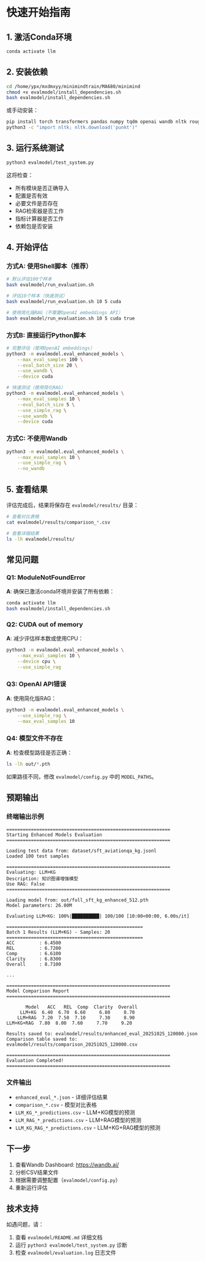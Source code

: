 # 快速开始指南

## 1. 激活Conda环境

```bash
conda activate llm
```

## 2. 安装依赖

```bash
cd /home/ypx/mxdmxyy/minimindtrain/MA680/minimind
chmod +x evalmodel/install_dependencies.sh
bash evalmodel/install_dependencies.sh
```

或手动安装：

```bash
pip install torch transformers pandas numpy tqdm openai wandb nltk rouge scikit-learn
python3 -c "import nltk; nltk.download('punkt')"
```

## 3. 运行系统测试

```bash
python3 evalmodel/test_system.py
```

这将检查：
- 所有模块是否正确导入
- 配置是否有效
- 必要文件是否存在
- RAG检索器是否工作
- 指标计算器是否工作
- 依赖包是否安装

## 4. 开始评估

### 方式A: 使用Shell脚本（推荐）

```bash
# 默认评估100个样本
bash evalmodel/run_evaluation.sh

# 评估10个样本（快速测试）
bash evalmodel/run_evaluation.sh 10 5 cuda

# 使用简化版RAG（不需要OpenAI embeddings API）
bash evalmodel/run_evaluation.sh 10 5 cuda true
```

### 方式B: 直接运行Python脚本

```bash
# 完整评估（使用OpenAI embeddings）
python3 -m evalmodel.eval_enhanced_models \
    --max_eval_samples 100 \
    --eval_batch_size 20 \
    --use_wandb \
    --device cuda

# 快速测试（使用简化RAG）
python3 -m evalmodel.eval_enhanced_models \
    --max_eval_samples 10 \
    --eval_batch_size 5 \
    --use_simple_rag \
    --use_wandb \
    --device cuda
```

### 方式C: 不使用Wandb

```bash
python3 -m evalmodel.eval_enhanced_models \
    --max_eval_samples 10 \
    --use_simple_rag \
    --no_wandb
```

## 5. 查看结果

评估完成后，结果将保存在 `evalmodel/results/` 目录：

```bash
# 查看对比表格
cat evalmodel/results/comparison_*.csv

# 查看详细结果
ls -lh evalmodel/results/
```

## 常见问题

### Q1: ModuleNotFoundError

**A**: 确保已激活conda环境并安装了所有依赖：
```bash
conda activate llm
bash evalmodel/install_dependencies.sh
```

### Q2: CUDA out of memory

**A**: 减少评估样本数或使用CPU：
```bash
python3 -m evalmodel.eval_enhanced_models \
    --max_eval_samples 10 \
    --device cpu \
    --use_simple_rag
```

### Q3: OpenAI API错误

**A**: 使用简化版RAG：
```bash
python3 -m evalmodel.eval_enhanced_models \
    --use_simple_rag \
    --max_eval_samples 10
```

### Q4: 模型文件不存在

**A**: 检查模型路径是否正确：
```bash
ls -lh out/*.pth
```

如果路径不同，修改 `evalmodel/config.py` 中的 `MODEL_PATHS`。

## 预期输出

### 终端输出示例

```
============================================================
Starting Enhanced Models Evaluation
============================================================

Loading test data from: dataset/sft_aviationqa_kg.jsonl
Loaded 100 test samples

============================================================
Evaluating: LLM+KG
Description: 知识图谱增强模型
Use RAG: False
============================================================

Loading model from: out/full_sft_kg_enhanced_512.pth
Model parameters: 26.00M

Evaluating LLM+KG: 100%|██████████| 100/100 [10:00<00:00, 6.00s/it]

==================================================
Batch 1 Results (LLM+KG) - Samples: 20
==================================================
ACC         : 6.4500
REL         : 6.7200
Comp        : 6.6100
Clarity     : 6.8300
Overall     : 8.7100

...

============================================================
Model Comparison Report
============================================================

       Model   ACC   REL  Comp  Clarity  Overall
     LLM+KG  6.40  6.70  6.60     6.80     8.70
    LLM+RAG  7.20  7.50  7.10     7.30     8.90
LLM+KG+RAG  7.80  8.00  7.60     7.70     9.20

Results saved to: evalmodel/results/enhanced_eval_20251025_120000.json
Comparison table saved to: evalmodel/results/comparison_20251025_120000.csv

============================================================
Evaluation Completed!
============================================================
```

### 文件输出

- `enhanced_eval_*.json` - 详细评估结果
- `comparison_*.csv` - 模型对比表格
- `LLM_KG_*_predictions.csv` - LLM+KG模型的预测
- `LLM_RAG_*_predictions.csv` - LLM+RAG模型的预测
- `LLM_KG_RAG_*_predictions.csv` - LLM+KG+RAG模型的预测

## 下一步

1. 查看Wandb Dashboard: https://wandb.ai/
2. 分析CSV结果文件
3. 根据需要调整配置（`evalmodel/config.py`）
4. 重新运行评估

## 技术支持

如遇问题，请：
1. 查看 `evalmodel/README.md` 详细文档
2. 运行 `python3 evalmodel/test_system.py` 诊断
3. 检查 `evalmodel/evaluation.log` 日志文件

